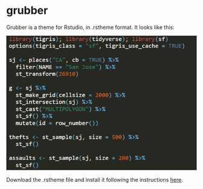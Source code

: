 # grubber
Grubber is a theme for Rstudio, in .rstheme format. It looks like this:  


![grubber_sample](https://raw.githubusercontent.com/robertmyles/grubber/master/grubber.png)


Download the .rstheme file and install it following the instructions [here](https://support.rstudio.com/hc/en-us/articles/115011846747-Using-RStudio-Themes).
